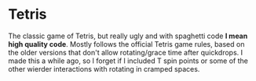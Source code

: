 # Tetris
The classic game of Tetris, but really ugly and with spaghetti code **I mean high quality code**.
Mostly follows the official Tetris game rules, based on the older versions that don't allow rotating/grace time after quickdrops. I made this a while ago, so I forget if I included T spin points or some of the other wierder interactions with rotating in cramped spaces.
